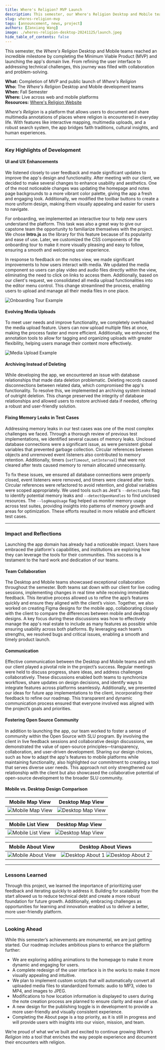 ```yaml
---
title: Where's Religion? MVP Launch
description: This semester, our Where's Religion Desktop and Mobile teams achieved a major milestone by completing the MVP and launching the app domain live, overcoming challenges and refining the user experience.
slug: wheres-religion-mvp
tags: [announcement, news, project]
authors: [Zanxiang Wang]
image: ./wheres-religion-desktop-20241125/launch.jpeg
hide_table_of_contents: false
---
```


This semester, the *Where's Religion* Desktop and Mobile teams reached an incredible milestone by completing the Minimum Viable Product (MVP) and launching the app's domain live. From refining the user interface to addressing technical challenges, this journey was filled with collaboration and problem-solving.

<!--truncate-->

**What:** Completion of MVP and public launch of *Where's Religion*  
**Who:** The *Where's Religion* Desktop and Mobile development teams  
**When:** Fall Semester  
**Where:** Live across web and mobile platforms  
**Resources:** [Where's Religion Website](https://wheresreligion.org)

*Where's Religion* is a platform that allows users to document and share multimedia annotations of places where religion is encountered in everyday life. With features like interactive mapping, multimedia uploads, and a robust search system, the app bridges faith traditions, cultural insights, and human experiences.

---

### **Key Highlights of Development**

#### **UI and UX Enhancements**

We listened closely to user feedback and made significant updates to improve the app's design and functionality. After meeting with our client, we decided to make several changes to enhance usability and aesthetics. One of the most noticeable changes was updating the homepage and notes page backgrounds to a more vibrant color palette, giving the app a fresh and engaging look. Additionally, we modified the toolbar buttons to create a more uniform design, making them visually appealing and easier for users to navigate.

For onboarding, we implemented an interactive tour to help new users understand the platform. This task was also a great way to give our capstone team the opportunity to familiarize themselves with the project. We chose **Intro.js** as the library for this feature because of its popularity and ease of use. Later, we customized the CSS components of the onboarding tour to make it more visually pleasing and easy to follow, ensuring a smooth and welcoming user experience.

In response to feedback on the notes view, we made significant improvements to how users interact with media. We updated the media component so users can play video and audio files directly within the view, eliminating the need to click on links to access them. Additionally, based on our client's request, we consolidated all media upload functionalities into the editor menu control. This change streamlined the process, enabling users to upload and manage all their media files in one place.

![Onboarding Tour Example](./wheres-religion-desktop-20241125/onboarding.jpeg)

#### **Evolving Media Uploads**

To meet user needs and improve functionality, we completely overhauled the media upload feature. Users can now upload multiple files at once, making the process faster and more efficient. Additionally, we enhanced the annotation tools to allow for tagging and organizing uploads with greater flexibility, helping users manage their content more effectively.

![Media Upload Example](./wheres-religion-desktop-20241125/media_upload.jpeg)

#### **Archiving Instead of Deleting**

While developing the app, we encountered an issue with database relationships that made data deletion problematic. Deleting records caused disconnections between related data, which compromised the app's functionality. To resolve this, we implemented an archiving system instead of outright deletion. This change preserved the integrity of database relationships and allowed users to restore archived data if needed, offering a robust and user-friendly solution.

#### **Fixing Memory Leaks in Test Cases**

Addressing memory leaks in our test cases was one of the most complex challenges we faced. Through a thorough review of previous test implementations, we identified several causes of memory leaks. Unclosed database connections were a significant issue, as were persistent global variables that prevented garbage collection. Circular references between objects and unremoved event listeners also contributed to memory retention. Additionally, timers (`setTimeout`, `setInterval`) that were not cleared after tests caused memory to remain allocated unnecessarily.

To fix these issues, we ensured all database connections were properly closed, event listeners were removed, and timers were cleared after tests. Circular references were refactored to avoid retention, and global variables were scoped appropriately. We used tools such as Jest's `--detectLeaks` flag to identify potential memory leaks and `--detectOpenHandles` to find unclosed resources. The `--logHeapUsage` flag helped us monitor memory usage across test suites, providing insights into patterns of memory growth and areas for optimization. These efforts resulted in more reliable and efficient test cases.

---

### **Impact and Reflections**

Launching the app domain has already had a noticeable impact. Users have embraced the platform's capabilities, and institutions are exploring how they can leverage the tools for their communities. This success is a testament to the hard work and dedication of our teams.

#### **Team Collaboration**

The Desktop and Mobile teams showcased exceptional collaboration throughout the semester. Both teams sat down with our client for live coding sessions, implementing changes in real time while receiving immediate feedback. This iterative process allowed us to refine the app’s features quickly and ensure they aligned with the client’s vision. Together, we also worked on creating Figma designs for the mobile app, collaborating closely with the client to compare the differences between mobile and desktop designs. A key focus during these discussions was how to effectively manage the app's real estate to include as many features as possible while ensuring usability across both platforms. By leveraging each team’s strengths, we resolved bugs and critical issues, enabling a smooth and timely product launch.

#### **Communication**

Effective communication between the Desktop and Mobile teams and with our client played a pivotal role in the project’s success. Regular meetings were held to discuss progress, share ideas, and address challenges collaboratively. These discussions enabled both teams to synchronize workflows, share updates on design decisions, and identify ways to integrate features across platforms seamlessly. Additionally, we presented our ideas for future app implementations to the client, incorporating their feedback to refine our roadmap. This transparent and dynamic communication process ensured that everyone involved was aligned with the project’s goals and priorities.

#### **Fostering Open Source Community**

In addition to launching the app, our team worked to foster a sense of community within the Open Source with SLU program. By involving the client in live feedback sessions and collaborative design discussions, we demonstrated the value of open-source principles—transparency, collaboration, and user-driven development. Sharing our design choices, such as how to adapt the app's features to mobile platforms while maintaining functionality, also highlighted our commitment to creating a tool that serves diverse user needs. This approach not only strengthened our relationship with the client but also showcased the collaborative potential of open-source development to the broader SLU community.

#### **Mobile vs. Desktop Design Comparison**

| **Mobile Map View**                                           | **Desktop Map View**                                            |
|---------------------------------------------------------------|-----------------------------------------------------------------|
| ![Mobile Map View](./wheres-religion-desktop-20241125/mobile_map.png) | ![Desktop Map View](./wheres-religion-desktop-20241125/desktop_map.png) |

| **Mobile List View**                                          | **Desktop Map View**                                            |
|---------------------------------------------------------------|-----------------------------------------------------------------|
| ![Mobile List View](./wheres-religion-desktop-20241125/mobile_list.png) | ![Desktop Map View](./wheres-religion-desktop-20241125/desktop_map.png) |

| **Mobile About View**                                         | **Desktop About Views**                                         |
|---------------------------------------------------------------|-----------------------------------------------------------------|
| ![Mobile About View](./wheres-religion-desktop-20241125/mobile_about.png) | ![Desktop About 1](./wheres-religion-desktop-20241125/desktop_about1.png) ![Desktop About 2](./wheres-religion-desktop-20241125/desktop_about2.png) |

---

### **Lessons Learned**

Through this project, we learned the importance of prioritizing user feedback and iterating quickly to address it. Building for scalability from the start allowed us to reduce technical debt and create a more robust foundation for future growth. Additionally, embracing challenges as opportunities for learning and innovation enabled us to deliver a better, more user-friendly platform.

---

### **Looking Ahead**

While this semester’s achievements are monumental, we are just getting started. Our roadmap includes ambitious plans to enhance the platform further:

- We are exploring adding animations to the homepage to make it more dynamic and engaging for users.  
- A complete redesign of the user interface is in the works to make it more visually appealing and intuitive.  
- We plan to implement custom scripts that will automatically convert all uploaded media files to standardized formats: audio to MP3, video to MP4, and images to JPEG.  
- Modifications to how location information is displayed to users during the note creation process are planned to ensure clarity and ease of use.  
- A new design for the publishing toggle is in development to provide a more user-friendly and visually consistent experience.  
- Completing the About page is a top priority, as it is still in progress and will provide users with insights into our vision, mission, and team.

We’re proud of what we’ve built and excited to continue growing *Where’s Religion* into a tool that enriches the way people experience and document their encounters with religion.
